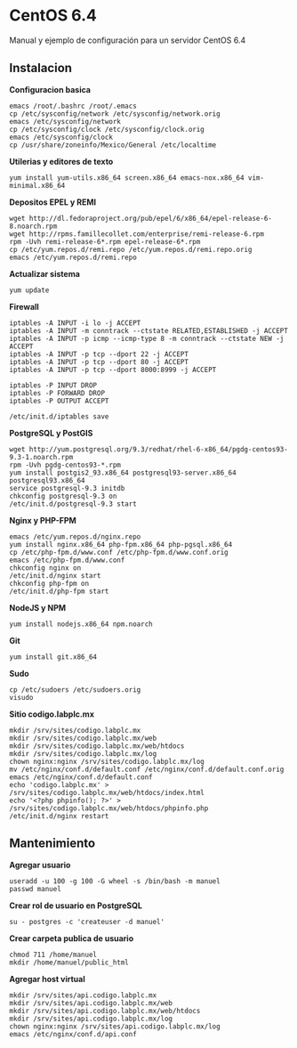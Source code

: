CentOS 6.4
==========

Manual y ejemplo de configuración para un servidor CentOS 6.4

Instalacion
-----------

**Configuracion basica**

    emacs /root/.bashrc /root/.emacs
    cp /etc/sysconfig/network /etc/sysconfig/network.orig
    emacs /etc/sysconfig/network
    cp /etc/sysconfig/clock /etc/sysconfig/clock.orig
    emacs /etc/sysconfig/clock
    cp /usr/share/zoneinfo/Mexico/General /etc/localtime

**Utilerias y editores de texto**

    yum install yum-utils.x86_64 screen.x86_64 emacs-nox.x86_64 vim-minimal.x86_64

**Depositos EPEL y REMI**

    wget http://dl.fedoraproject.org/pub/epel/6/x86_64/epel-release-6-8.noarch.rpm
    wget http://rpms.famillecollet.com/enterprise/remi-release-6.rpm
    rpm -Uvh remi-release-6*.rpm epel-release-6*.rpm
    cp /etc/yum.repos.d/remi.repo /etc/yum.repos.d/remi.repo.orig
    emacs /etc/yum.repos.d/remi.repo

**Actualizar sistema**

    yum update

**Firewall**

    iptables -A INPUT -i lo -j ACCEPT
    iptables -A INPUT -m conntrack --ctstate RELATED,ESTABLISHED -j ACCEPT
    iptables -A INPUT -p icmp --icmp-type 8 -m conntrack --ctstate NEW -j ACCEPT
    iptables -A INPUT -p tcp --dport 22 -j ACCEPT
    iptables -A INPUT -p tcp --dport 80 -j ACCEPT
    iptables -A INPUT -p tcp --dport 8000:8999 -j ACCEPT

    iptables -P INPUT DROP
    iptables -P FORWARD DROP
    iptables -P OUTPUT ACCEPT

    /etc/init.d/iptables save

**PostgreSQL y PostGIS**

    wget http://yum.postgresql.org/9.3/redhat/rhel-6-x86_64/pgdg-centos93-9.3-1.noarch.rpm
    rpm -Uvh pgdg-centos93-*.rpm
    yum install postgis2_93.x86_64 postgresql93-server.x86_64 postgresql93.x86_64
    service postgresql-9.3 initdb
    chkconfig postgresql-9.3 on
    /etc/init.d/postgresql-9.3 start

**Nginx y PHP-FPM**

    emacs /etc/yum.repos.d/nginx.repo
    yum install nginx.x86_64 php-fpm.x86_64 php-pgsql.x86_64
    cp /etc/php-fpm.d/www.conf /etc/php-fpm.d/www.conf.orig
    emacs /etc/php-fpm.d/www.conf
    chkconfig nginx on
    /etc/init.d/nginx start
    chkconfig php-fpm on
    /etc/init.d/php-fpm start

**NodeJS y NPM**
    
    yum install nodejs.x86_64 npm.noarch

**Git**

    yum install git.x86_64

**Sudo**

    cp /etc/sudoers /etc/sudoers.orig
    visudo

**Sitio codigo.labplc.mx**

    mkdir /srv/sites/codigo.labplc.mx
    mkdir /srv/sites/codigo.labplc.mx/web
    mkdir /srv/sites/codigo.labplc.mx/web/htdocs
    mkdir /srv/sites/codigo.labplc.mx/log
    chown nginx:nginx /srv/sites/codigo.labplc.mx/log
    mv /etc/nginx/conf.d/default.conf /etc/nginx/conf.d/default.conf.orig
    emacs /etc/nginx/conf.d/default.conf
    echo 'codigo.labplc.mx' > /srv/sites/codigo.labplc.mx/web/htdocs/index.html
    echo '<?php phpinfo(); ?>' > /srv/sites/codigo.labplc.mx/web/htdocs/phpinfo.php
    /etc/init.d/nginx restart

Mantenimiento
-------------

**Agregar usuario**

    useradd -u 100 -g 100 -G wheel -s /bin/bash -m manuel
    passwd manuel

**Crear rol de usuario en PostgreSQL**

    su - postgres -c 'createuser -d manuel'

**Crear carpeta publica de usuario**

    chmod 711 /home/manuel
    mkdir /home/manuel/public_html

**Agregar host virtual**

    mkdir /srv/sites/api.codigo.labplc.mx
    mkdir /srv/sites/api.codigo.labplc.mx/web
    mkdir /srv/sites/api.codigo.labplc.mx/web/htdocs
    mkdir /srv/sites/api.codigo.labplc.mx/log
    chown nginx:nginx /srv/sites/api.codigo.labplc.mx/log
    emacs /etc/nginx/conf.d/api.conf
